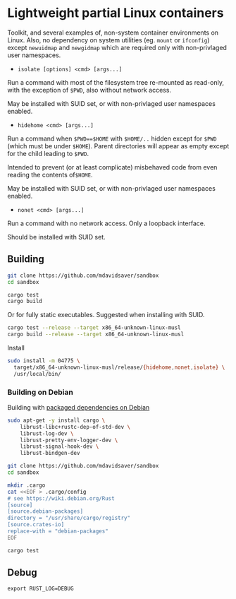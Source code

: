 Lightweight partial Linux containers
====================================

Toolkit, and several examples of, non-system container environments on Linux.
Also, no dependency on system utilities (eg. `mount` or `ifconfig`) except
`newuidmap` and `newgidmap` which are required only with non-privlaged user namespaces.

* `isolate [options] <cmd> [args...]`

Run a command with most of the filesystem tree re-mounted as read-only,
with the exception of `$PWD`, also without network access.

May be installed with SUID set, or with non-privlaged user namespaces enabled.

* `hidehome <cmd> [args...]`

Run a command when `$PWD==$HOME` with `$HOME/..` hidden except for `$PWD`
(which must be under `$HOME`).
Parent directories will appear as empty except for the child leading to `$PWD`.

Intended to prevent (or at least complicate) misbehaved code from even
reading the contents of`$HOME`.

May be installed with SUID set, or with non-privlaged user namespaces enabled.

* `nonet <cmd> [args...]`

Run a command with no network access.  Only a loopback interface.

Should be installed with SUID set.

## Building

```sh
git clone https://github.com/mdavidsaver/sandbox
cd sandbox
```

```sh
cargo test
cargo build
```

Or for fully static executables.
Suggested when installing with SUID.

```sh
cargo test --release --target x86_64-unknown-linux-musl
cargo build --release --target x86_64-unknown-linux-musl
```

Install

```sh
sudo install -m 04775 \
  target/x86_64-unknown-linux-musl/release/{hidehome,nonet,isolate} \
  /usr/local/bin/
```

### Building on Debian

Building with [packaged dependencies on Debian](https://wiki.debian.org/Rust)

```sh
sudo apt-get -y install cargo \
    librust-libc+rustc-dep-of-std-dev \
    librust-log-dev \
    librust-pretty-env-logger-dev \
    librust-signal-hook-dev \
    librust-bindgen-dev

git clone https://github.com/mdavidsaver/sandbox
cd sandbox

mkdir .cargo
cat <<EOF > .cargo/config
# see https://wiki.debian.org/Rust
[source]
[source.debian-packages]
directory = "/usr/share/cargo/registry"
[source.crates-io]
replace-with = "debian-packages"
EOF

cargo test
```

## Debug

```
export RUST_LOG=DEBUG
```
